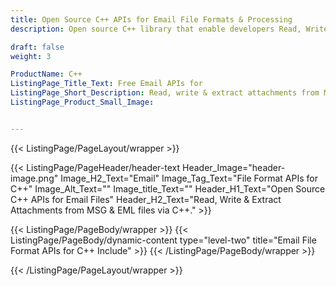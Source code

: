 ```yaml
---
title: Open Source C++ APIs for Email File Formats & Processing
description: Open source C++ library that enable developers Read, Write & Extract Attachments from MSG & EML files via C++. 

draft: false
weight: 3

ProductName: C++
ListingPage_Title_Text: Free Email APIs for
ListingPage_Short_Description: Read, write & extract attachments from MSG & EML files via C++.
ListingPage_Product_Small_Image: 


---
```


{{< ListingPage/PageLayout/wrapper >}}

{{< ListingPage/PageHeader/header-text
Header_Image="header-image.png"
Image_H2_Text="Email"
Image_Tag_Text="File Format APIs for C++"
Image_Alt_Text=""
Image_title_Text=""
Header_H1_Text="Open Source C++ APIs for Email Files"
Header_H2_Text="Read, Write & Extract Attachments from MSG & EML files via C++." >}}

{{< ListingPage/PageBody/wrapper >}}
{{< ListingPage/PageBody/dynamic-content type="level-two" title="Email File Format APIs for C++ Include" >}}
{{< /ListingPage/PageBody/wrapper >}}

{{< /ListingPage/PageLayout/wrapper >}}